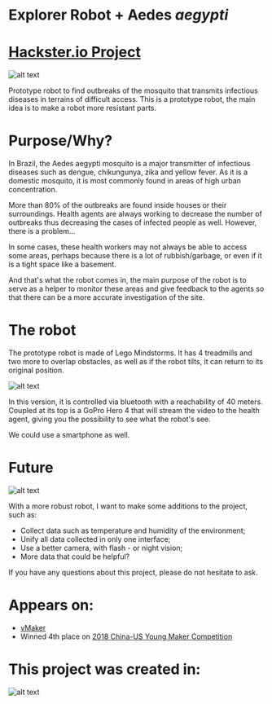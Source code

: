 # Explorer Robot + Aedes *aegypti*

# [Hackster.io Project](https://www.hackster.io/franktheliving/explorer-robot-aedes-aegypti-ad076a)

![alt text](https://github.com/frankthedead/ExplorerRobot/blob/master/2018-04-30%2016_22_04.gif)

Prototype robot to find outbreaks of the mosquito that transmits infectious diseases in terrains of difficult access.
This is a prototype robot, the main idea is to make a robot more resistant parts.

# Purpose/Why?

In Brazil, the Aedes aegypti mosquito is a major transmitter of infectious diseases such as dengue, chikungunya, zika and yellow fever. As it is a domestic mosquito, it is most commonly found in areas of high urban concentration.

More than 80% of the outbreaks are found inside houses or their surroundings. Health agents are always working to decrease the number of outbreaks thus decreasing the cases of infected people as well. However, there is a problem...

In some cases, these health workers may not always be able to access some areas, perhaps because there is a lot of rubbish/garbage, or even if it is a tight space like a basement.

And that's what the robot comes in, the main purpose of the robot is to serve as a helper to monitor these areas and give feedback to the agents so that there can be a more accurate investigation of the site.

# The robot

The prototype robot is made of Lego Mindstorms.
It has 4 treadmills and two more to overlap obstacles, as well as if the robot tilts, it can return to its original position.

![alt text](https://github.com/frankthedead/ExplorerRobot/blob/master/2018-04-30%2016_26_56.gif)

In this version, it is controlled via bluetooth with a reachability of 40 meters. Coupled at its top is a GoPro Hero 4 that will stream the video to the health agent, giving you the possibility to see what the robot's see.

We could use a smartphone as well.

# Future

![alt text](https://github.com/frankthedead/ExplorerRobot/blob/master/IMG_0367.JPG)

With a more robust robot, I want to make some additions to the project, such as:
- Collect data such as temperature and humidity of the environment;
- Unify all data collected in only one interface;
- Use a better camera, with flash - or night vision;
- More data that could be helpful?

If you have any questions about this project, please do not hesitate to ask.

# Appears on:
- [vMaker](https://vmaker.tw/archives/25762)
- Winned 4th place on [2018 China-US Young Maker Competition](https://www.hackster.io/contests/2018chinausyoungmakercompetition)

# This project was created in:

![alt text](https://github.com/frankthedead/Pedometer/blob/master/Desbravalley.png)
